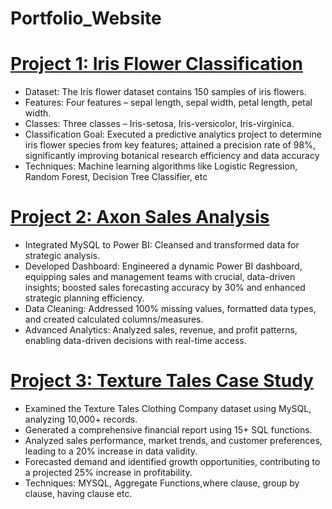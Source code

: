 # Portfolio_Website
# [Project 1: Iris Flower Classification](https://github.com/kunal057/Codsoft_Intern/tree/main/IRIS%20FLOWER%20CLASSIFICATION)
*	Dataset: The Iris flower dataset contains 150 samples of iris flowers.
*	Features: Four features – sepal length, sepal width, petal length, petal width.
*	Classes: Three classes – Iris-setosa, Iris-versicolor, Iris-virginica.
*	Classification Goal: Executed a predictive analytics project to determine iris flower species from key features; attained a precision rate of 98%, significantly improving botanical research efficiency and data accuracy
*	Techniques: Machine learning algorithms like Logistic Regression, Random Forest, Decision Tree Classifier, etc

# [Project 2: Axon Sales Analysis](https://github.com/kunal057/AXONSALES-)
*	Integrated MySQL to Power BI: Cleansed and transformed data for strategic analysis.
*	Developed Dashboard: Engineered a dynamic Power BI dashboard, equipping sales and management teams with crucial, data-driven insights; boosted sales forecasting accuracy by 30% and enhanced strategic planning efficiency.
*	Data Cleaning: Addressed 100% missing values, formatted data types, and created calculated columns/measures.
*	Advanced Analytics: Analyzed sales, revenue, and profit patterns, enabling data-driven decisions with real-time access.

# [Project 3: Texture Tales Case Study]()
* Examined the Texture Tales Clothing Company dataset using MySQL, analyzing 10,000+ records.
* Generated a comprehensive financial report using 15+ SQL functions.
* Analyzed sales performance, market trends, and customer preferences, leading to a 20% increase in data validity.
* Forecasted demand and identified growth opportunities, contributing to a projected 25% increase in profitability.
* Techniques: MYSQL, Aggregate Functions,where clause, group by clause, having clause etc.



